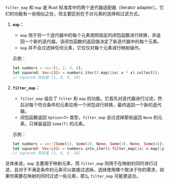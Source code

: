 `filter_map` 和 `map` 是 Rust 标准库中的两个迭代器适配器（iterator adapter）。它们的功能有一些相似之处，但主要区别在于对元素的选择和过滤方式。

1. **`map`：**
   - `map` 用于将一个迭代器中的每个元素按照指定的闭包函数进行转换，并返回一个新的迭代器。该闭包函数的返回值决定了新迭代器中的每个元素。
   - `map` 并不会过滤掉任何元素，它仅仅对每个元素进行映射操作。

   示例：
   ```rust
   let numbers = vec![1, 2, 3, 4];
   let squared: Vec<i32> = numbers.iter().map(|&x| x * x).collect();
   // squared 现在是 [1, 4, 9, 16]
   ```

2. **`filter_map`：**
   - `filter_map` 组合了 `filter` 和 `map` 的功能。它首先对迭代器进行过滤，然后对每个符合条件的元素应用一个闭包进行转换，最终返回一个新的迭代器。
   - 闭包函数返回 `Option<T>` 类型，`filter_map` 会过滤掉那些返回 `None` 的元素，只保留返回 `Some(T)` 的元素。

   示例：
   ```rust
   let numbers = vec![Some(1), Some(2), None, Some(3), None, Some(4)];
   let squared: Vec<i32> = numbers.into_iter().filter_map(|x| x.map(|y| y * y)).collect();
   // squared 现在是 [1, 4, 9, 16]
   ```

总体来说，`map` 主要用于映射元素，而 `filter_map` 则用于在映射的同时进行过滤，且对于不满足条件的元素可以直接过滤掉。选择使用哪个取决于你的需求，如果你需要在映射的同时过滤一些元素，那么 `filter_map` 可能更适合。